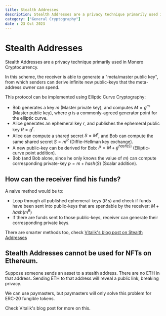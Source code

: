 ```yaml
---
title: Stealth Addresses
description: Stealth Addresses are a privacy technique primarily used in Monero Cryptocurrency.
category: ["General Cryptography"]
date : 23 Oct 2023
---
```




# Stealth Addresses

Stealth Addresses are a privacy technique primarily used in Monero Cryptocurrency.

In this scheme, the receiver is able to generate a "meta/master public key", from which senders can derive infinite new public-keys that the meta-address owner can spend.

This protocol can be implemented using Elliptic Curve Cryptography:

 - Bob generates a key $m$ (Master private key), and computes $M = g^m$ (Master public key), where $g$ is a commonly-agreed generator point for the elliptic curve.
 - Alice generates an ephemeral key $r$, and publishes the ephemeral public key $R = g^r$.
 - Alice can compute a shared secret $S = M^r$, and Bob can compute the same shared secret $S = m^R$ (Diffie–Hellman key exchange).
 - A new public-key can be derived for Bob: $P = M + g^{hash(S)}$ (Elliptic-curve point addition).
 - Bob (and Bob alone, since he only knows the value of $m$) can compute corresponding private-key $p = m + hash(S)$ (Scalar addition).

## How can the receiver find his funds?

A naive method would be to:

 - Loop through all published ephemeral-keys ($R$ s) and check if funds have been sent into public-keys that are spendable by the receiver: $M + hash(m^R)$
 - If there are funds sent to those public-keys, receiver can generate their corresponding private keys.

There are smarter methods too, check [Vitalik's blog post on Stealth Addresses](https://vitalik.ca/general/2023/01/20/stealth.html)

## Stealth Addresses cannot be used for NFTs on Ethereum.

Suppose someone sends an asset to a stealth address. There are no ETH in that address. Sending ETH to that address will reveal a public link, breaking privacy.

We can use paymasters, but paymasters will only solve this problem for ERC-20 fungible tokens.

Check Vitalik's blog post for more on this.
